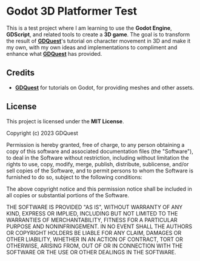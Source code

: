 # Godot 3D Platformer Test

This is a test project where I am learning to use the **Godot Engine**, **GDScript**, and related tools to create a **3D game**. The goal is to transform the result of **[GDQuest](https://www.gdquest.com/)**'s tutorial on character movement in 3D and make it my own, with my own ideas and implementations to compliment and enhance what **[GDQuest](https://www.gdquest.com/)** has provided.

## Credits  
- **[GDQuest](https://www.gdquest.com/)** for tutorials on Godot, for providing meshes and other assets. 

## License  
This project is licensed under the **MIT License**.  

Copyright (c) 2023 GDQuest

Permission is hereby granted, free of charge, to any person obtaining a copy
of this software and associated documentation files (the "Software"), to deal
in the Software without restriction, including without limitation the rights
to use, copy, modify, merge, publish, distribute, sublicense, and/or sell
copies of the Software, and to permit persons to whom the Software is
furnished to do so, subject to the following conditions:

The above copyright notice and this permission notice shall be included in all
copies or substantial portions of the Software.

THE SOFTWARE IS PROVIDED "AS IS", WITHOUT WARRANTY OF ANY KIND, EXPRESS OR
IMPLIED, INCLUDING BUT NOT LIMITED TO THE WARRANTIES OF MERCHANTABILITY,
FITNESS FOR A PARTICULAR PURPOSE AND NONINFRINGEMENT. IN NO EVENT SHALL THE
AUTHORS OR COPYRIGHT HOLDERS BE LIABLE FOR ANY CLAIM, DAMAGES OR OTHER
LIABILITY, WHETHER IN AN ACTION OF CONTRACT, TORT OR OTHERWISE, ARISING FROM,
OUT OF OR IN CONNECTION WITH THE SOFTWARE OR THE USE OR OTHER DEALINGS IN THE
SOFTWARE.
